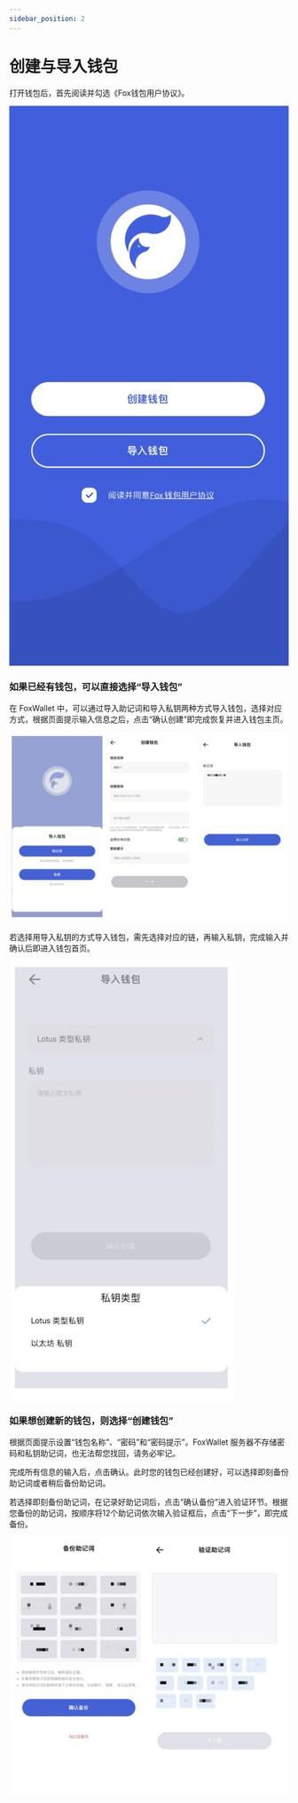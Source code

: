 ```yaml
---
sidebar_position: 2
---
```


# 创建与导入钱包

打开钱包后，首先阅读并勾选《Fox钱包用户协议》。

![](./img/onboard.png)

### 如果已经有钱包，可以直接选择“导入钱包”

在 FoxWallet 中，可以通过导入助记词和导入私钥两种方式导入钱包，选择对应方式，根据页面提示输入信息之后，点击“确认创建”即完成恢复并进入钱包主页。

![](./img/import-wallet.png)

若选择用导入私钥的方式导入钱包，需先选择对应的链，再输入私钥，完成输入并确认后即进入钱包首页。

![](./img/import-priv.png)

### 如果想创建新的钱包，则选择“创建钱包”
根据页面提示设置“钱包名称”、“密码”和“密码提示”。FoxWallet 服务器不存储密码和私钥助记词，也无法帮您找回，请务必牢记。

完成所有信息的输入后，点击确认。此时您的钱包已经创建好，可以选择即刻备份助记词或者稍后备份助记词。

若选择即刻备份助记词，在记录好助记词后，点击“确认备份”进入验证环节。根据您备份的助记词，按顺序将12个助记词依次输入验证框后，点击“下一步”，即完成备份。

![](./img/backup-seed.png)